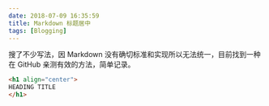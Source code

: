 ```yaml
---
date: 2018-07-09 16:35:59
title: Markdown 标题居中
tags: [Blogging]
---
```


搜了不少写法，因 Markdown 没有确切标准和实现所以无法统一，目前找到一种在 GitHub 亲测有效的方法，简单记录。

```html
<h1 align="center">
HEADING TITLE
</h1>
```
